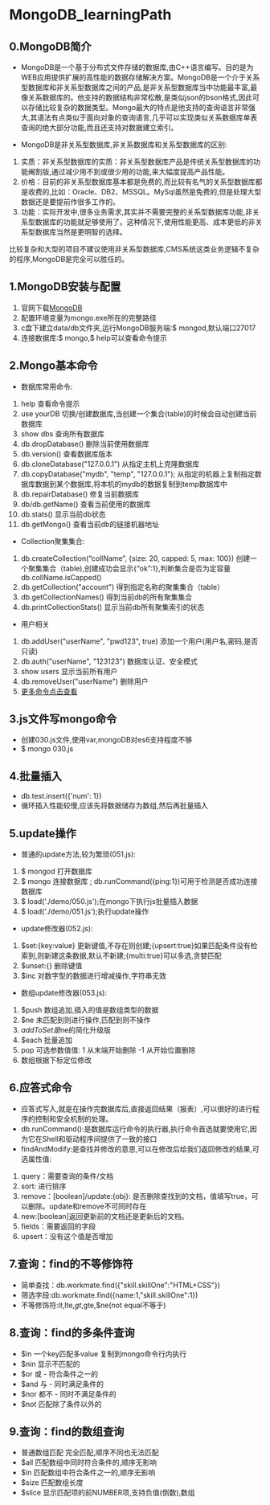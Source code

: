 # MongoDB_learningPath

## 0.MongoDB简介

* MongoDB是一个基于分布式文件存储的数据库,由C++语言编写。目的是为WEB应用提供扩展的高性能的数据存储解决方案。MongoDB是一个介于关系型数据库和非关系型数据库之间的产品,是非关系型数据库当中功能最丰富,最像关系数据库的。他支持的数据结构非常松散,是类似json的bson格式,因此可以存储比较复杂的数据类型。Mongo最大的特点是他支持的查询语言非常强大,其语法有点类似于面向对象的查询语言,几乎可以实现类似关系数据库单表查询的绝大部分功能,而且还支持对数据建立索引。

* MongoDB是非关系型数据库,非关系数据库和关系型数据库的区别:

1. 实质：非关系型数据库的实质：非关系型数据库产品是传统关系型数据库的功能阉割版,通过减少用不到或很少用的功能,来大幅度提高产品性能。
2. 价格：目前的非关系型数据库基本都是免费的,而比较有名气的关系型数据库都是收费的,比如：Oracle、DB2、MSSQL。MySql虽然是免费的,但是处理大型数据还是要提前作很多工作的。
3. 功能：实际开发中,很多业务需求,其实并不需要完整的关系型数据库功能,非关系型数据库的功能就足够使用了。这种情况下,使用性能更高、成本更低的非关系型数据库当然是更明智的选择。

比较复杂和大型的项目不建议使用非关系型数据库,CMS系统这类业务逻辑不复杂的程序,MongoDB是完全可以胜任的。

## 1.MongoDB安装与配置

1. 官网下载[MongoDB](https://www.mongodb.com/)
2. 配置环境变量为mongo.exe所在的完整路径
3. c盘下建立data/db文件夹,运行MongoDB服务端:$ mongod,默认端口27017
4. 连接数据库:$ mongo,$ help可以查看命令提示

## 2.Mongo基本命令

* 数据库常用命令:

1. help                    查看命令提示
2. use yourDB              切换/创建数据库,当创建一个集合(table)的时候会自动创建当前数据库
3. show dbs                查询所有数据库
4. db.dropDatabase()       删除当前使用数据库
5. db.version()            查看数据库版本
6. db.cloneDatabase("127.0.0.1")   从指定主机上克隆数据库
7. db.copyDatabase("mydb", "temp", "127.0.0.1");   从指定的机器上复制指定数据库数据到某个数据库,将本机的mydb的数据复制到temp数据库中
8. db.repairDatabase()     修复当前数据库
9. db/db.getName()         查看当前使用的数据库
10. db.stats()              显示当前db状态
11. db.getMongo()           查看当前db的链接机器地址

* Collection聚集集合:

1. db.createCollection(“collName”, {size: 20, capped: 5, max: 100})    创建一个聚集集合（table),创建成功会显示{“ok”:1},判断集合是否为定容量db.collName.isCapped()
2. db.getCollection("account") 得到指定名称的聚集集合（table）
3. db.getCollectionNames() 得到当前db的所有聚集集合
4. db.printCollectionStats()   显示当前db所有聚集索引的状态

* 用户相关

1. db.addUser("userName", "pwd123", true)  添加一个用户(用户名,密码,是否只读)
2. db.auth("userName", "123123")  数据库认证、安全模式
3. show users              显示当前所有用户
4. db.removeUser("userName")   删除用户
5. [更多命令点击查看](https://blog.csdn.net/piaocoder/article/details/52384756)

## 3.js文件写mongo命令

* 创建030.js文件,使用var,mongoDB对es6支持程度不够
* $ mongo 030.js

## 4.批量插入

* db.test.insert({'num': 1})
* 循环插入性能较慢,应该先将数据储存为数组,然后再批量插入

## 5.update操作

* 普通的update方法,较为繁琐(051.js):
1. $ mongod 打开数据库
2. $ mongo 连接数据库 ; db.runCommand({ping:1})可用于检测是否成功连接数据库
3. $ load('./demo/050.js');在mongo下执行js批量插入数据
4. $ load('./demo/051.js');执行update操作

* update修改器(052.js):
1. $set:{key:value} 更新键值,不存在则创建;{upsert:true}如果匹配条件没有检索到,则新建这条数据,默认不新建;{multi:true}可以多选,贪婪匹配
2. $unset:{} 删除键值
3. $inc 对数字型的数据进行增减操作,字符串无效

* 数组update修改器(053.js):
1. $push 数组追加,插入的值是数组类型的数据
2. $ne 未匹配到则进行操作,匹配到则不操作
3. $addToSet 是$ne的简化升级版
4. $each 批量追加
5. pop 可选参数值值: 1 从末端开始删除  -1 从开始位置删除
6. 数组根据下标定位修改

## 6.应答式命令

* 应答式写入,就是在操作完数据库后,直接返回结果（报表）,可以很好的进行程序的控制和安全机制的处理。
* db.runCommand():是数据库运行命令的执行器,执行命令首选就要使用它,因为它在Shell和驱动程序间提供了一致的接口
* findAndModify:是查找并修改的意思,可以在修改后给我们返回修改的结果,可选属性值:
1. query：需要查询的条件/文档
2. sort: 进行排序
3. remove：[boolean]/update:{obj}: 是否删除查找到的文档，值填写true，可以删除。update和remove不可同时存在
4. new:[boolean]返回更新前的文档还是更新后的文档。
5. fields：需要返回的字段
6. upsert：没有这个值是否增加

## 7.查询：find的不等修饰符

* 简单查找：db.workmate.find({"skill.skillOne":"HTML+CSS"})
* 筛选字段:db.workmate.find({name:1,"skill.skillOne":1})
* 不等修饰符:$lt,$lte,$gt,$gte,$ne(not equal不等于)

## 8.查询：find的多条件查询

* $in 一个key匹配多value 复制到mongo命令行内执行
* $nin 显示不匹配的
* $or 或 - 符合条件之一的
* $and 与 - 同时满足条件的
* $nor 都不 - 同时不满足条件的
* $not 匹配除了条件以外的

## 9.查询：find的数组查询

* 普通数组匹配  完全匹配,顺序不同也无法匹配
* $all 匹配数组中同时符合条件的,顺序无影响
* $in 匹配数组中符合条件之一的,顺序无影响
* $size 匹配数组长度
* $slice 显示匹配项的前NUMBER项,支持负值(倒数),数组